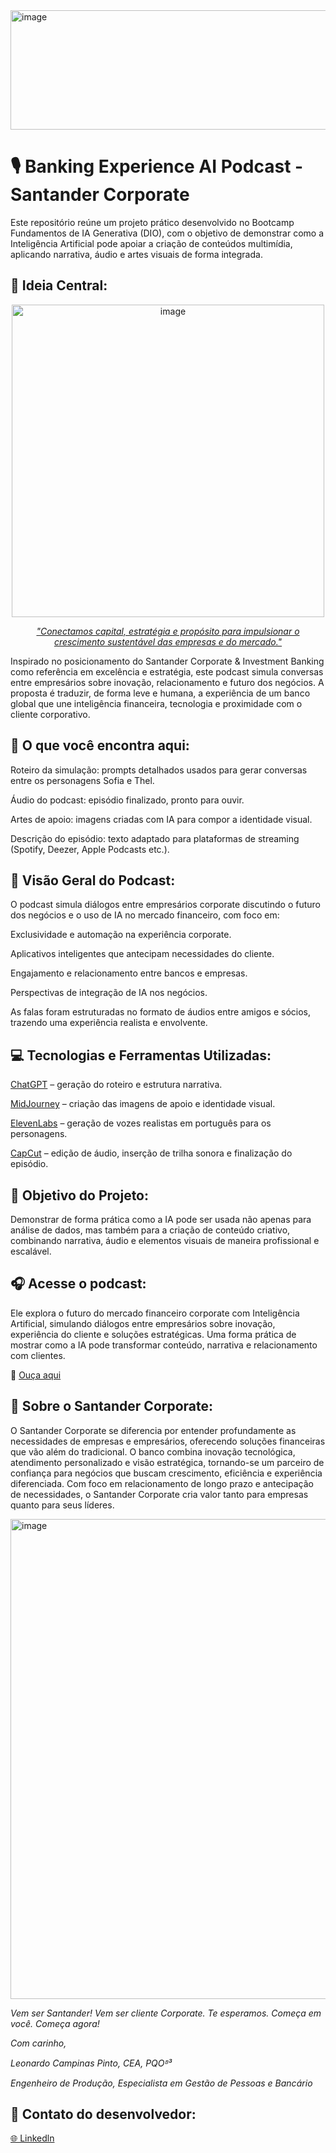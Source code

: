 <img width="1128" height="191" alt="image" src="https://github.com/user-attachments/assets/8713ce26-6ca5-48df-97d5-7db6d2deee72" />



# **🎙️ Banking Experience AI Podcast - Santander Corporate**

Este repositório reúne um projeto prático desenvolvido no Bootcamp Fundamentos de IA Generativa (DIO), com o objetivo de demonstrar como a Inteligência Artificial pode apoiar a criação de conteúdos multimídia, aplicando narrativa, áudio e artes visuais de forma integrada.

## 🎯 Ideia Central:

<div align="center">
  <img width="500" height="500" alt="image" src="https://github.com/user-attachments/assets/2138552e-c44d-4a70-922c-9a0a13eadd01" />

[*"Conectamos capital, estratégia e propósito para impulsionar o crescimento sustentável das empresas e do mercado."*](https://www.santander.com.br/santander-corporate)
</div>

Inspirado no posicionamento do Santander Corporate & Investment Banking como referência em excelência e estratégia, este podcast simula conversas entre empresários sobre inovação, relacionamento e futuro dos negócios.
A proposta é traduzir, de forma leve e humana, a experiência de um banco global que une inteligência financeira, tecnologia e proximidade com o cliente corporativo.


## 📌 O que você encontra aqui:

Roteiro da simulação: prompts detalhados usados para gerar conversas entre os personagens Sofia e Thel.

Áudio do podcast: episódio finalizado, pronto para ouvir.

Artes de apoio: imagens criadas com IA para compor a identidade visual.

Descrição do episódio: texto adaptado para plataformas de streaming (Spotify, Deezer, Apple Podcasts etc.).


## 🧠 Visão Geral do Podcast:

O podcast simula diálogos entre empresários corporate discutindo o futuro dos negócios e o uso de IA no mercado financeiro, com foco em:

Exclusividade e automação na experiência corporate.

Aplicativos inteligentes que antecipam necessidades do cliente.

Engajamento e relacionamento entre bancos e empresas.

Perspectivas de integração de IA nos negócios.

As falas foram estruturadas no formato de áudios entre amigos e sócios, trazendo uma experiência realista e envolvente.


## 💻 Tecnologias e Ferramentas Utilizadas:

[ChatGPT](https://chatgpt.com/) – geração do roteiro e estrutura narrativa.

[MidJourney](https://www.google.com/aclk?sa=L&pf=1&ai=DChsSEwisq-ndy6SQAxWFQEgAHR-mBVsYACICCAEQABoCY2U&co=1&ase=2&gclid=Cj0KCQjw6bfHBhDNARIsAIGsqLgOKS9qV-x9snVclJFNsp9CXA6zbfzFADd5-_mcA4OlvsRJ6D6Kl18aAoDWEALw_wcB&cid=CAASuwHkaBjorkISBXWiSB2swzrKd3Eqm2FpAC5MdVGOjmyy1i7KDuZO6BqcoYPrf_OScgXdNVxcJixb-TwFkoZy7dZPVyY9LX0ZdOkai3_wJM3q5_nfXLLPxgw4N_rbGJwHBrx0ven2JDAKgeu80VqZwCiRXcptNOkt4vlArHC78Zl5KnfPoqIgeIPp93ZxCcixkZwYHsW9OsUUjmwZsR9eVcfLwOOYkDezEAO_7SlI-DmmlzX_fPd5TlSZicVM&cce=2&category=acrcp_v1_32&sig=AOD64_0ZfFnr4Us2h7Zs0zxmQ0KZkS3Kdg&q&nis=4&adurl=https://chat-assistant.ai/web/prod/onboarding-005/capabilities?utm_source%3Dgoogle%26utm_medium%3Dcpc%26utm_campaign%3DAI_Assistant_Web_Search_BR_NTN_Image%26utm_content%3D777978753291%26utm_term%3Dmidjourney%26campaign_id%3D23068346124%26adset_id%3D181509610690%26ad_id%3D777978753291%26gad_source%3D1%26gad_campaignid%3D23068346124%26gbraid%3D0AAAABAl1fj8cOEG_BFSdN1Mrzu6FI758i%26gclid%3DCj0KCQjw6bfHBhDNARIsAIGsqLgOKS9qV-x9snVclJFNsp9CXA6zbfzFADd5-_mcA4OlvsRJ6D6Kl18aAoDWEALw_wcB&ved=2ahUKEwjOheTdy6SQAxWlrpUCHeI-Aw8Q0Qx6BAgLEAE) – criação das imagens de apoio e identidade visual.

[ElevenLabs](https://elevenlabs.io/?gad_source=1&gad_campaignid=23092110430&gbraid=0AAAAAqiHkX3o3qUn2bMqxDIPu1DAs4lHt&gclid=EAIaIQobChMI-cmc5s6kkAMVzGFIAB1GEgZkEAAYAiAAEgLjGPD_BwE) – geração de vozes realistas em português para os personagens.

[CapCut](https://www.capcut.com/tools/desktop-video-editor?utm_medium=sem&utm_source=googleadwords_int&pid=359289&af_c_id=22796902711&adset_id=181783636505&ad_id=763715934156&placement=&keyword_name=capcut&targetid=kwd-1406970026529&matchtype=e&gad_source=1&gad_campaignid=22796902711&gbraid=0AAAAACROvhkNWWAd9-2TsS6w6AOXKxDxf&gclid=EAIaIQobChMIlcbxks-kkAMV6GdIAB3WWQOHEAAYASAAEgKNzPD_BwE) – edição de áudio, inserção de trilha sonora e finalização do episódio.


## 🚀 Objetivo do Projeto:

Demonstrar de forma prática como a IA pode ser usada não apenas para análise de dados, mas também para a criação de conteúdo criativo, combinando narrativa, áudio e elementos visuais de maneira profissional e escalável.


## 🎧 Acesse o podcast:
Ele explora o futuro do mercado financeiro corporate com Inteligência Artificial, simulando diálogos entre empresários sobre inovação, experiência do cliente e soluções estratégicas. Uma forma prática de mostrar como a IA pode transformar conteúdo, narrativa e relacionamento com clientes.

🔗 [Ouça aqui](https://wonderful-addition-a80.notion.site/Banking-Experience-AI-Podcast-27e4581312d780118e91f1ead4f8c74b)

## 🏢 Sobre o Santander Corporate:
O Santander Corporate se diferencia por entender profundamente as necessidades de empresas e empresários, oferecendo soluções financeiras que vão além do tradicional.
O banco combina inovação tecnológica, atendimento personalizado e visão estratégica, tornando-se um parceiro de confiança para negócios que buscam crescimento, eficiência e experiência diferenciada.
Com foco em relacionamento de longo prazo e antecipação de necessidades, o Santander Corporate cria valor tanto para empresas quanto para seus líderes.

<img width="1536" height="768" alt="image" src="https://github.com/user-attachments/assets/8c795c95-c621-420f-9556-3aab04b7d267" />

*Vem ser Santander! Vem ser cliente Corporate.*
*Te esperamos. Começa em você. Começa agora!*



*Com carinho,* 

*Leonardo Campinas Pinto, CEA, PQOᴮ³*

*Engenheiro de Produção, Especialista em Gestão de Pessoas e Bancário*

## **🤝 Contato do desenvolvedor:** 

[🌐 Linkedln](https://www.linkedin.com/in/leonardo-campinas/)

